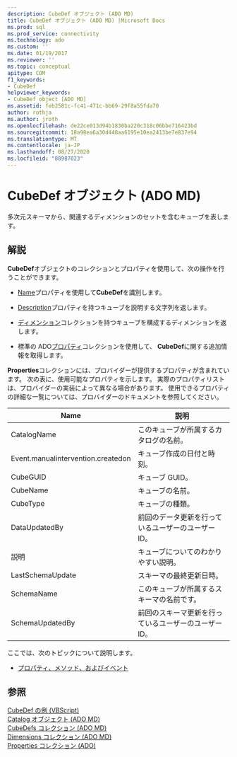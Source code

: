 ```yaml
---
description: CubeDef オブジェクト (ADO MD)
title: CubeDef オブジェクト (ADO MD) |Microsoft Docs
ms.prod: sql
ms.prod_service: connectivity
ms.technology: ado
ms.custom: ''
ms.date: 01/19/2017
ms.reviewer: ''
ms.topic: conceptual
apitype: COM
f1_keywords:
- CubeDef
helpviewer_keywords:
- CubeDef object [ADO MD]
ms.assetid: feb2581c-fc41-471c-bb69-29f8a55fda70
author: rothja
ms.author: jroth
ms.openlocfilehash: de22ce013d94b1830ba220c318c06bbe716423bd
ms.sourcegitcommit: 18a98ea6a30d448aa6195e10ea2413be7e837e94
ms.translationtype: MT
ms.contentlocale: ja-JP
ms.lasthandoff: 08/27/2020
ms.locfileid: "88987023"
---
```

# <a name="cubedef-object-ado-md"></a>CubeDef オブジェクト (ADO MD)
多次元スキーマから、関連するディメンションのセットを含むキューブを表します。  
  
## <a name="remarks"></a>解説  
 **CubeDef**オブジェクトのコレクションとプロパティを使用して、次の操作を行うことができます。  
  
-   [Name](./name-property-ado-md.md)プロパティを使用して**CubeDef**を識別します。  
  
-   [Description](./description-property-ado-md.md)プロパティを持つキューブを説明する文字列を返します。  
  
-   [ディメンション](./dimensions-collection-ado-md.md)コレクションを持つキューブを構成するディメンションを返します。  
  
-   標準の ADO[プロパティ](../ado-api/properties-collection-ado.md)コレクションを使用して、 **CubeDef**に関する追加情報を取得します。  
  
 **Properties**コレクションには、プロバイダーが提供するプロパティが含まれています。 次の表に、使用可能なプロパティを示します。 実際のプロパティリストは、プロバイダーの実装によって異なる場合があります。 使用できるプロパティの詳細な一覧については、プロバイダーのドキュメントを参照してください。  
  
|Name|説明|  
|----------|-----------------|  
|CatalogName|このキューブが所属するカタログの名前。|  
|Event.manualintervention.createdon|キューブ作成の日付と時刻。|  
|CubeGUID|キューブ GUID。|  
|CubeName|キューブの名前。|  
|CubeType|キューブの種類。|  
|DataUpdatedBy|前回のデータ更新を行っているユーザーのユーザー ID。|  
|説明|キューブについてのわかりやすい説明。|  
|LastSchemaUpdate|スキーマの最終更新日時。|  
|SchemaName|このキューブが所属するスキーマの名前です。|  
|SchemaUpdatedBy|前回のスキーマ更新を行っているユーザーのユーザー ID。|  
  
 ここでは、次のトピックについて説明します。  
  
-   [プロパティ、メソッド、およびイベント](./cubedef-object-properties-methods-and-events.md)  
  
## <a name="see-also"></a>参照  
 [CubeDef の例 (VBScript)](./cubedef-example-vbscript.md)   
 [Catalog オブジェクト (ADO MD)](./catalog-object-ado-md.md)   
 [CubeDefs コレクション (ADO MD)](./cubedefs-collection-ado-md.md)   
 [Dimensions コレクション (ADO MD)](./dimensions-collection-ado-md.md)   
 [Properties コレクション (ADO)](../ado-api/properties-collection-ado.md)